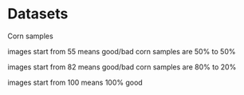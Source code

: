 # Datasets
Corn samples

images start from 55 means good/bad corn samples are 50% to 50%

images start from 82 means good/bad corn samples are 80% to 20%

images start from 100 means 100% good
